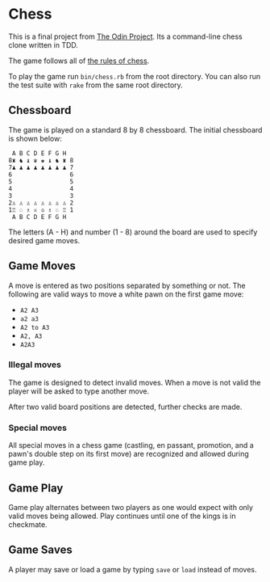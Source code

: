 # Chess

This is a final project from [The Odin Project](http://www.theodinproject.com/ruby-programming/ruby-final-project). Its a command-line chess clone written in TDD.

The game follows all of [the rules of chess](http://www.chessvariants.org/d.chess/chess.html).

To play the game run `bin/chess.rb` from the root directory. You can also run the test suite with `rake` from the same root directory.

## Chessboard

The game is played on a standard 8 by 8 chessboard. The initial chessboard is shown below:

```
 A B C D E F G H
8♜ ♞ ♝ ♛ ♚ ♝ ♞ ♜ 8
7♟ ♟ ♟ ♟ ♟ ♟ ♟ ♟ 7
6                6
5                5
4                4
3                3
2♙ ♙ ♙ ♙ ♙ ♙ ♙ ♙ 2
1♖ ♘ ♗ ♕ ♔ ♗ ♘ ♖ 1
 A B C D E F G H
```

The letters (A - H) and number (1 - 8) around the board are used to specify desired game moves.

## Game Moves

A move is entered as two positions separated by something or not. The following are valid ways to move a white pawn on the first game move:
* `A2 A3`
* `a2 a3`
* `A2 to A3`
* `A2, A3`
* `A2A3`

### Illegal moves

The game is designed to detect invalid moves. When a move is not valid the player will be asked to type another move.

After two valid board positions are detected, further checks are made.

### Special moves

All special moves in a chess game (castling, en passant, promotion, and a pawn's double step on its first move) are recognized and allowed during game play.

## Game Play

Game play alternates between two players as one would expect with only valid moves being allowed. Play continues until one of the kings is in checkmate.

## Game Saves

A player may save or load a game by typing `save` or `load` instead of moves.
